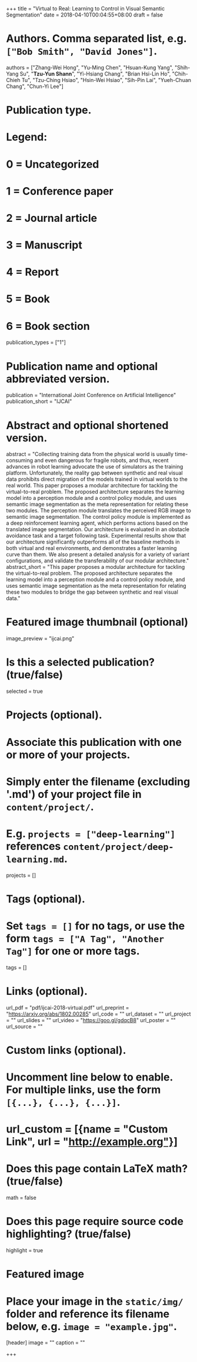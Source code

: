 +++
title = "Virtual to Real: Learning to Control in Visual Semantic Segmentation"
date = 2018-04-10T00:04:55+08:00
draft = false

# Authors. Comma separated list, e.g. `["Bob Smith", "David Jones"]`.
authors = ["Zhang-Wei Hong", "Yu-Ming Chen", "Hsuan-Kung Yang", "Shih-Yang Su", "**Tzu-Yun Shann**", "Yi-Hsiang Chang", "Brian Hsi-Lin Ho", "Chih-Chieh Tu", "Tzu-Ching Hsiao", "Hsin-Wei Hsiao", "Sih-Pin Lai", "Yueh-Chuan Chang", "Chun-Yi Lee"]

# Publication type.
# Legend:
# 0 = Uncategorized
# 1 = Conference paper
# 2 = Journal article
# 3 = Manuscript
# 4 = Report
# 5 = Book
# 6 = Book section
publication_types = ["1"]

# Publication name and optional abbreviated version.
publication = "International Joint Conference on Artificial Intelligence"
publication_short = "IJCAI"

# Abstract and optional shortened version.
abstract = "Collecting training data from the physical world is usually time-consuming and even dangerous for fragile robots, and thus, recent advances in robot learning advocate the use of simulators as the training platform. Unfortunately, the reality gap between synthetic and real visual data prohibits direct migration of the models trained in virtual worlds to the real world. This paper proposes a modular architecture for tackling the virtual-to-real problem. The proposed architecture separates the learning model into a perception module and a control policy module, and uses semantic image segmentation as the meta representation for relating these two modules.  The perception module translates the perceived RGB image to semantic image segmentation.  The control policy module is implemented as a deep reinforcement learning agent, which performs actions based on the translated image segmentation. Our architecture is evaluated in an obstacle avoidance task and a target following task.  Experimental results show that our architecture significantly outperforms all of the baseline methods in both virtual and real environments, and demonstrates a faster learning curve than them.  We also present a detailed analysis for a variety of variant configurations, and validate the transferability of our modular architecture."
abstract_short = "This paper proposes a modular architecture for tackling the virtual-to-real problem. The proposed architecture separates the learning model into a perception module and a control policy module, and uses semantic image segmentation as the meta representation for relating these two modules to bridge the gap between synthetic and real visual data."

# Featured image thumbnail (optional)
image_preview = "ijcai.png"

# Is this a selected publication? (true/false)
selected = true

# Projects (optional).
#   Associate this publication with one or more of your projects.
#   Simply enter the filename (excluding '.md') of your project file in `content/project/`.
#   E.g. `projects = ["deep-learning"]` references `content/project/deep-learning.md`.
projects = []

# Tags (optional).
#   Set `tags = []` for no tags, or use the form `tags = ["A Tag", "Another Tag"]` for one or more tags.
tags = []

# Links (optional).
url_pdf = "pdf/ijcai-2018-virtual.pdf"
url_preprint = "https://arxiv.org/abs/1802.00285"
url_code = ""
url_dataset = ""
url_project = ""
url_slides = ""
url_video = "https://goo.gl/gdqcB8"
url_poster = ""
url_source = ""

# Custom links (optional).
#   Uncomment line below to enable. For multiple links, use the form `[{...}, {...}, {...}]`.
# url_custom = [{name = "Custom Link", url = "http://example.org"}]

# Does this page contain LaTeX math? (true/false)
math = false

# Does this page require source code highlighting? (true/false)
highlight = true

# Featured image
# Place your image in the `static/img/` folder and reference its filename below, e.g. `image = "example.jpg"`.
[header]
image = ""
caption = ""

+++
